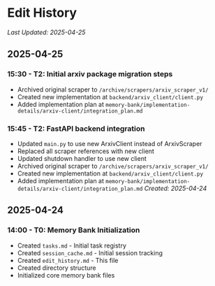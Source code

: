 # Edit History
*Last Updated: 2025-04-25*

## 2025-04-25
### 15:30 - T2: Initial arxiv package migration steps
- Archived original scraper to `/archive/scrapers/arxiv_scraper_v1/`
- Created new implementation at `backend/arxiv_client/client.py`
- Added implementation plan at `memory-bank/implementation-details/arxiv-client/integration_plan.md`

### 15:45 - T2: FastAPI backend integration
- Updated `main.py` to use new ArxivClient instead of ArxivScraper
- Replaced all scraper references with new client
- Updated shutdown handler to use new client
- Archived original scraper to `/archive/scrapers/arxiv_scraper_v1/`
- Created new implementation at `backend/arxiv_client/client.py`
- Added implementation plan at `memory-bank/implementation-details/arxiv-client/integration_plan.md`
*Created: 2025-04-24*

## 2025-04-24
### 14:00 - T0: Memory Bank Initialization
- Created `tasks.md` - Initial task registry
- Created `session_cache.md` - Initial session tracking
- Created `edit_history.md` - This file
- Created directory structure
- Initialized core memory bank files